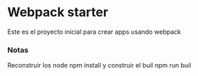 # Webpack starter

Este es el proyecto inicial para crear apps usando webpack

### Notas
Reconstruir los node
npm install
y construir el buil
npm run buil